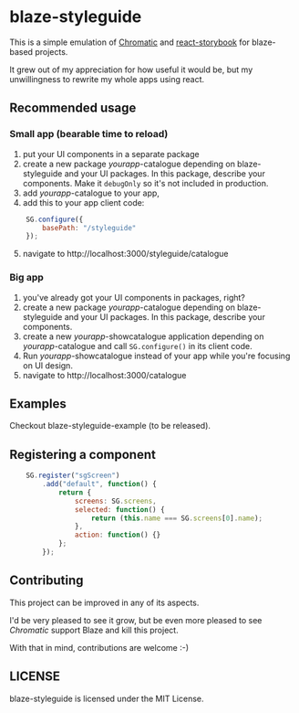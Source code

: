 # blaze-styleguide

This is a simple emulation of
[Chromatic](https://github.com/meteor/chromatic) and
[react-storybook](https://github.com/kadirahq/react-storybook)
for blaze-based projects.

It grew out of my appreciation for how useful it would be,
but my unwillingness to rewrite my whole apps using react.

## Recommended usage

### Small app (bearable time to reload)

1. put your UI components in a separate package
2. create a new package *yourapp*-catalogue depending on blaze-styleguide and your
   UI packages. In this package, describe your components.
   Make it `debugOnly` so it's not included in production.
3. add *yourapp*-catalogue to your app,
4. add this to your app client code:

```javascript
	SG.configure({
		basePath: "/styleguide"
	});
```
5. navigate to http://localhost:3000/styleguide/catalogue

### Big app

1. you've already got your UI components in packages, right?
2. create a new package *yourapp*-catalogue depending on blaze-styleguide and your
   UI packages. In this package, describe your components.
3. create a new *yourapp*-showcatalogue application depending on *yourapp*-catalogue and call `SG.configure()`
   in its client code.
4. Run *yourapp*-showcatalogue instead of your app while you're focusing on UI design.
5. navigate to http://localhost:3000/catalogue

## Examples

Checkout blaze-styleguide-example (to be released).

## Registering a component


```javascript
	SG.register("sgScreen")
		.add("default", function() {
			return {
				screens: SG.screens,
				selected: function() {
					return (this.name === SG.screens[0].name);
				},
				action: function() {}
			};
		});
```

## Contributing

This project can be improved in any of its aspects.

I'd be very pleased to see it grow, but be even more pleased to see *Chromatic* support Blaze
and kill this project.

With that in mind, contributions are welcome :-)

## LICENSE

blaze-styleguide is licensed under the MIT License.
